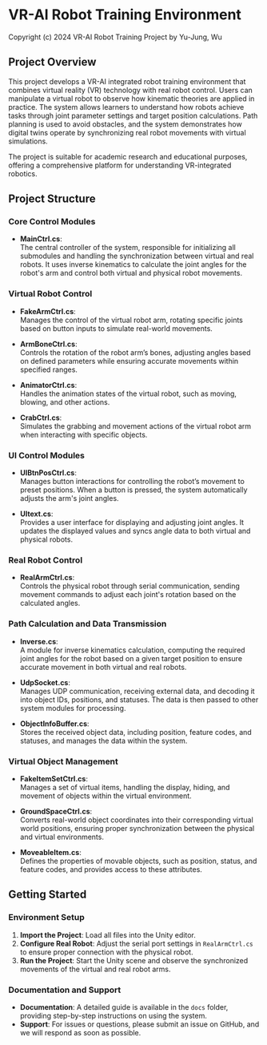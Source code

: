 # VR-AI Robot Training Environment

Copyright (c) 2024 VR-AI Robot Training Project by Yu-Jung, Wu

## Project Overview

This project develops a VR-AI integrated robot training environment that combines virtual reality (VR) technology with real robot control. Users can manipulate a virtual robot to observe how kinematic theories are applied in practice. The system allows learners to understand how robots achieve tasks through joint parameter settings and target position calculations. Path planning is used to avoid obstacles, and the system demonstrates how digital twins operate by synchronizing real robot movements with virtual simulations.

The project is suitable for academic research and educational purposes, offering a comprehensive platform for understanding VR-integrated robotics.

## Project Structure

### Core Control Modules

- **MainCtrl.cs**:  
  The central controller of the system, responsible for initializing all submodules and handling the synchronization between virtual and real robots. It uses inverse kinematics to calculate the joint angles for the robot's arm and control both virtual and physical robot movements.

### Virtual Robot Control

- **FakeArmCtrl.cs**:  
  Manages the control of the virtual robot arm, rotating specific joints based on button inputs to simulate real-world movements.

- **ArmBoneCtrl.cs**:  
  Controls the rotation of the robot arm’s bones, adjusting angles based on defined parameters while ensuring accurate movements within specified ranges.

- **AnimatorCtrl.cs**:  
  Handles the animation states of the virtual robot, such as moving, blowing, and other actions.

- **CrabCtrl.cs**:  
  Simulates the grabbing and movement actions of the virtual robot arm when interacting with specific objects.

### UI Control Modules

- **UIBtnPosCtrl.cs**:  
  Manages button interactions for controlling the robot’s movement to preset positions. When a button is pressed, the system automatically adjusts the arm's joint angles.

- **UItext.cs**:  
  Provides a user interface for displaying and adjusting joint angles. It updates the displayed values and syncs angle data to both virtual and physical robots.

### Real Robot Control

- **RealArmCtrl.cs**:  
  Controls the physical robot through serial communication, sending movement commands to adjust each joint's rotation based on the calculated angles.

### Path Calculation and Data Transmission

- **Inverse.cs**:  
  A module for inverse kinematics calculation, computing the required joint angles for the robot based on a given target position to ensure accurate movement in both virtual and real robots.

- **UdpSocket.cs**:  
  Manages UDP communication, receiving external data, and decoding it into object IDs, positions, and statuses. The data is then passed to other system modules for processing.

- **ObjectInfoBuffer.cs**:  
  Stores the received object data, including position, feature codes, and statuses, and manages the data within the system.

### Virtual Object Management

- **FakeItemSetCtrl.cs**:  
  Manages a set of virtual items, handling the display, hiding, and movement of objects within the virtual environment.

- **GroundSpaceCtrl.cs**:  
  Converts real-world object coordinates into their corresponding virtual world positions, ensuring proper synchronization between the physical and virtual environments.

- **MoveableItem.cs**:  
  Defines the properties of movable objects, such as position, status, and feature codes, and provides access to these attributes.

## Getting Started

### Environment Setup

1. **Import the Project**: Load all files into the Unity editor.
2. **Configure Real Robot**: Adjust the serial port settings in `RealArmCtrl.cs` to ensure proper connection with the physical robot.
3. **Run the Project**: Start the Unity scene and observe the synchronized movements of the virtual and real robot arms.

### Documentation and Support

- **Documentation**: A detailed guide is available in the `docs` folder, providing step-by-step instructions on using the system.
- **Support**: For issues or questions, please submit an issue on GitHub, and we will respond as soon as possible.
